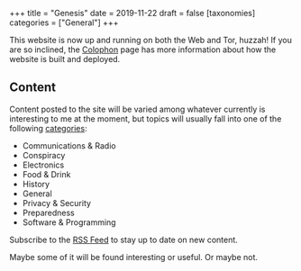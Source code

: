 +++
title = "Genesis"
date = 2019-11-22
draft = false
[taxonomies]
categories = ["General"]
+++

This website is now up and running on both the Web and Tor, huzzah! If you are so inclined, the [Colophon](/colophon/) page has more information about how the website is built and deployed.
<!-- more -->

## Content

Content posted to the site will be varied among whatever currently is interesting to me at the moment, but topics will usually fall into one of the following [categories](/categories/):

- Communications & Radio
- Conspiracy
- Electronics
- Food & Drink
- History
- General
- Privacy & Security
- Preparedness
- Software & Programming

Subscribe to the [RSS Feed](/rss.xml) to stay up to date on new content. 

Maybe some of it will be found interesting or useful. Or maybe not.
